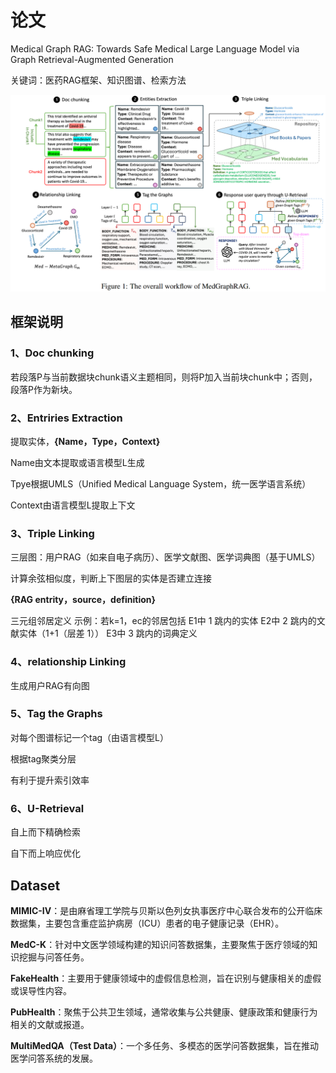 # 论文

Medical Graph RAG: Towards Safe Medical Large Language Model via Graph Retrieval-Augmented Generation

关键词：医药RAG框架、知识图谱、检索方法

![0320-photo](images\0320-photo.jpg)

## 框架说明

### 1、Doc chunking

若段落P与当前数据块chunk语义主题相同，则将P加入当前块chunk中；否则，段落P作为新块。

### 2、Entriries Extraction

提取实体，**{Name，Type，Context}**

Name由文本提取或语言模型L生成

Tpye根据UMLS（Unified Medical Language System，统一医学语言系统）

Context由语言模型L提取上下文

### 3、Triple Linking

三层图：用户RAG（如来自电子病历）、医学文献图、医学词典图（基于UMLS）

计算余弦相似度，判断上下图层的实体是否建立连接

**{RAG entrity，source，definition}**

三元组邻居定义
示例：若k=1，ec的邻居包括
E1中 1 跳内的实体
E2中 2 跳内的文献实体（1+1（层差 1））
E3中 3 跳内的词典定义

### 4、relationship Linking

生成用户RAG有向图

### 5、Tag the Graphs

对每个图谱标记一个tag（由语言模型L）

根据tag聚类分层

有利于提升索引效率

### 6、U-Retrieval

自上而下精确检索

自下而上响应优化

## Dataset

**MIMIC-IV**：是由麻省理工学院与贝斯以色列女执事医疗中心联合发布的公开临床数据集，主要包含重症监护病房（ICU）患者的电子健康记录（EHR）。

**MedC-K**：针对中文医学领域构建的知识问答数据集，主要聚焦于医疗领域的知识挖掘与问答任务。

**FakeHealth**：主要用于健康领域中的虚假信息检测，旨在识别与健康相关的虚假或误导性内容。

**PubHealth**：聚焦于公共卫生领域，通常收集与公共健康、健康政策和健康行为相关的文献或报道。

**MultiMedQA（Test Data）**：一个多任务、多模态的医学问答数据集，旨在推动医学问答系统的发展。
